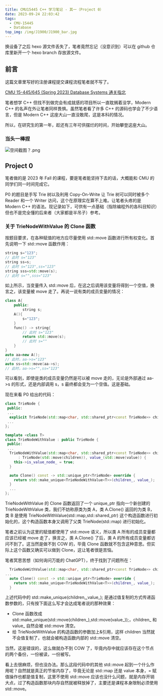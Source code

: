 ```yaml
---
title: CMU15445 C++ 学习笔记 - 其一（Project 0）
date: 2023-09-24 22:03:42
tags:
  - CMU-15445
  - Database
top_img: /img/J1900/J1900_bar.jpg
---
```


换设备了之后 hexo 源文件丢失了，笔者竟然忘记（没意识到）可以在 github 仓库里新开一个 hexo branch 存放源文件。

## 前言
这篇文章里写好的注册课程提交课程流程笔者就不写了。

[CMU 15-445/645 (Spring 2023) Database Systems 通关指北](https://zhuanlan.zhihu.com/p/637960746)

笔者想学 C++ 但找不到做完会有成就感的项目所以一直耽搁着没学，Modern C++ 的名声在外让笔者同样畏惧。虽然笔者看了许多 C++ 的源码也学会了不少语言，但是 Modern C++ 这座大山一直没敢爬，这是本科的情况。

所以，在研究生的第一年，趁还有三年可供摆烂的时间，开始攀登这座大山。

### 当头一棒捏
![空间截图？.png](https://gg2002.github.io/img/cmu-15445/000.png)

## Project 0
笔者做的是 2023 年 Fall 的课程，要是笔者能坚持下去的话，大概能和 CMU 的同学们同一时间完成它。

P0 的题目是手写 Trie 树以及利用 Copy-On-Write 让 Trie 树可以同时被多个 Reader 和一个 Writer 访问，这个在原理实在算不上难。让笔者头疼的是 Modern C++ 的语法。现记录如下，可供有一点基础（指除编程外的各科目知识）但也不是完全懂的后来者（大家都是半吊子）参考。

### 关于 TrieNodeWithValue 的 Clone 函数
按题目要求，在各种赋值的地方应尽量使用 std::move 函数进行所有权变化。首先说明一下 std::move 函数作用：
```c++
string s="123";
// 此时 s="123"
string ss=s;
// 此时 s="123",ss="123"
string sss=std::move(s);
// 此时 s="",sss="123"
```
如上所示，当变量传入 std::move 后，在这之后调用该变量将得到一个空值，换言之，该变量被 move 走了。再说一说有类的成员变量的情况：
```c++
class A{
    public:
        string s;
    A(){
        s="123";
    }
    func() -> string{
        // 此时 s="123"
        return std::move(s);
        // 此时 s=""
    }
}
auto aa=new A();
// 此时，aa->s="123"
auto ss=std::move(aa->s);
// 此时，aa->s="",ss="123"
```
可以看到，即使是类的成员变量仍然是可以被 move 走的，无论是外部通过 aa->s 的形式，还是内部调用 s，s 最终都会变为一个空值。这是基础。

现在来看 P0 给出的代码：
```c++
class TrieNode {
 public:
 ...
  explicit TrieNode(std::map<char, std::shared_ptr<const TrieNode>> children) : children_(std::move(children)) {}
 ...
};

template <class T>
class TrieNodeWithValue : public TrieNode {
 public:
 ...
  TrieNodeWithValue(std::map<char, std::shared_ptr<const TrieNode>> children, std::shared_ptr<T> value)
      : TrieNode(std::move(children)), value_(std::move(value)) {
    this->is_value_node_ = true;
  }

  auto Clone() const -> std::unique_ptr<TrieNode> override {
    return std::make_unique<TrieNodeWithValue<T>>(children_, value_);
  }
  ...
};
```
TrieNodeWithValue 的 Clone 函数返回了一个 unique_ptr 指向一个新创建的 TrieNodeWithValue 类，我们不妨称原类为类 A，类 A.Clone() 返回的为类 B，类 B 是使用 TrieNodeWithValue(std::map,std::shared_ptr) 这个构造函数进行初始化的，这个构造函数本身又调用了父类 TrieNode(std::map) 进行初始化。

笔者之前认为这里的赋值都使用了 std::move 语义，所以类 A 所有的成员变量都应该已经被 move 走了，换言之，类 A.Clone() 了后，类 A 的所有成员变量都访问不到了。这当然是做不到 COW 的，毕竟 Clone 函数就不包含这种意思。但实际上这个函数又确实可以做到 Clone，这让笔者很是苦恼。

笔者冥思苦想（如何询问万能的 ChatGPT），终于找到了问题所在：

```c++
  TrieNodeWithValue(std::map<char, std::shared_ptr<const TrieNode>> children, std::shared_ptr<T> value)
...
  auto Clone() const -> std::unique_ptr<TrieNode> override {
    return std::make_unique<TrieNodeWithValue<T>>(children_, value_);
  }
```
上述代码中的 std::make_unique<T>(children_,value_); 是通过值复制的方式传递函数参数的，只有按下面这么写才会达成笔者说的那种效果：
- Clone 函数改成 std::make_unique<T>(std::move(children_),std::move(value_));，children_ 和 value_ 自然会被 std::move 清空。
- 给 TrieNodeWithValue 的构造函数的参数加上&引用，这样 children 当然就不会值复制了，也就会被构造函数内部的 std::move 清空。

当然，这是错误的，这么做就办不到 COW 了，毕竟内存中就应该存在这个节点的两个备份，一份被读，一份被写。

看上去很麻烦，但也没办法。那么这段代码中的其他 std::move 起到一个什么作用呢？自然就是真正的节省内存了，毕竟无论是 std::map 还是 value 本身，= 赋值操作也都是值复制，这里不使用 std::move 应该也没什么问题，就是内存开销大点，过了构造函数那块内存自然就被释放掉了，主要还是课程本身限制必须使用 std::move。